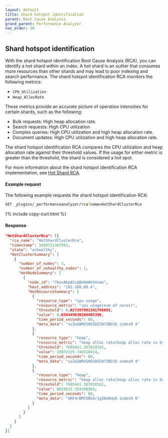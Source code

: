 ```yaml
---
layout: default
title: Shard hotspot identification
parent: Root Cause Analysis
grand_parent: Performance Analyzer
nav_order: 30
---
```


## Shard hotspot identification

With the shard hotspot identification Root Cause Analysis (RCA), you can identify a hot shard within an index. A hot shard is an outlier that consumes more resources than other shards and may lead to poor indexing and search performance. The shard hotspot identification RCA monitors the following metrics:

- `CPU_Utilization`
- `Heap_AllocRate`

These metrics provide an accurate picture of operation intensities for certain shards, such as the following: 

- Bulk requests: High heap allocation rate.
- Search requests: High CPU utilization
- Complex queries: High CPU utilization and high heap allocation rate.
- Document updates: High CPU utilization and high heap allocation rate.

The shard hotspot identification RCA compares the CPU utilization and heap allocation rate against their threshold values. If the usage for either metric is greater than the threshold, the shard is considered a hot spot.

For more information about the shard hotspot identification RCA implementation, see [Hot Shard RCA](https://github.com/opensearch-project/performance-analyzer-rca/blob/main/src/main/java/org/opensearch/performanceanalyzer/rca/store/rca/hotshard/docs/README.md).

#### Example request

The following example requests the shard hotspot identification RCA:

```bash
GET _plugins/_performanceanalyzer/rca?name=HotShardClusterRca
```
{% include copy-curl.html %}

#### Response

```json
"HotShardClusterRca": [{
  "rca_name": "HotShardClusterRca",
  "timestamp": 1680721367563,
  "state": "unhealthy",
  "HotClusterSummary": [
    {
      "number_of_nodes": 3,
      "number_of_unhealthy_nodes": 1,
      "HotNodeSummary": [
        {
          "node_id": "7kosAbpASsqBoHmHkVXxmw",
          "host_address": "192.168.80.4",
          "HotResourceSummary": [
            {
              "resource_type": "cpu usage",
              "resource_metric": "cpu usage(num of cores)",
              "threshold": 0.027397981341796683,
              "value": 0.034449630200405396,
              "time_period_seconds": 60,
              "meta_data": "ssZw1WRUSHS5DZCW73BOJQ index9 4"
            },
            {
              "resource_type": "heap",
              "resource_metric": "heap alloc rate(heap alloc rate in bytes per second)",
              "threshold": 7605441.367010161,
              "value": 10872119.748328414,
              "time_period_seconds": 60,
              "meta_data": "ssZw1WRUSHS5DZCW73BOJQ index9 4"
            },
            {
              "resource_type": "heap",
              "resource_metric": "heap alloc rate(heap alloc rate in bytes per second)",
              "threshold": 7605441.367010161,
              "value": 8019622.354388569,
              "time_period_seconds": 60,
              "meta_data": "QRF4rBM7SNCDr1g3KU6HyA index9 0"
            }
          ]
        }
      ]
    }
  ]
}]
```